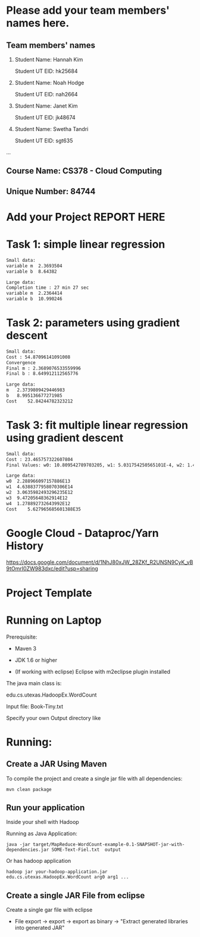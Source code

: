 # Please add your team members' names here. 

## Team members' names 

1. Student Name: Hannah Kim

   Student UT EID: hk25684

2. Student Name: Noah Hodge

   Student UT EID: nah2664

3. Student Name: Janet Kim

   Student UT EID: jk48674

4. Student Name: Swetha Tandri

   Student UT EID: sgt635

 ...

##  Course Name: CS378 - Cloud Computing 

##  Unique Number: 84744
    


# Add your Project REPORT HERE

# Task 1: simple linear regression
```bash
Small data:
variable m	2.3693504
variable b	8.64382
```

```bash
Large data:
Completion time : 27 min 27 sec
variable m	2.2364414
variable b	10.990246

```

# Task 2: parameters using gradient descent
```bash
Small data:
Cost : 54.87096141091008
Convergence
Final m : 2.3689076533559996
Final b : 8.649912112565776
```

```bash
Large data:
m	2.3739809429446983
b	8.995136677271985
Cost	52.84244782323212
```

# Task 3: fit multiple linear regression using gradient descent
```bash
Small data:
Cost : 23.465757322607804
Final Values: w0: 10.809542789703205, w1: 5.031754250565101E-4, w2: 1.477341081780779, w3: 0.4476357857514438, w4: 0.3239640191951284
```
```bash
Large data:
w0	2.288966097157886E13
w1	4.6388377958070306E14
w2	3.0635982493296235E12
w3	9.47205648362914E12
w4	1.278892732643992E12
Cost	5.627965685601388E35
```
# Google Cloud - Dataproc/Yarn History
https://docs.google.com/document/d/1NhJ80xJW_28ZKf_R2UNSN9CyK_vB9tOmrI0ZW983dxc/edit?usp=sharing

# Project Template

# Running on Laptop     ####

Prerequisite:

- Maven 3

- JDK 1.6 or higher

- (If working with eclipse) Eclipse with m2eclipse plugin installed


The java main class is:

edu.cs.utexas.HadoopEx.WordCount 

Input file:  Book-Tiny.txt  

Specify your own Output directory like 

# Running:




## Create a JAR Using Maven 

To compile the project and create a single jar file with all dependencies: 
	
```	mvn clean package ```



## Run your application
Inside your shell with Hadoop

Running as Java Application:

```java -jar target/MapReduce-WordCount-example-0.1-SNAPSHOT-jar-with-dependencies.jar SOME-Text-Fiel.txt  output``` 

Or has hadoop application

```hadoop jar your-hadoop-application.jar edu.cs.utexas.HadoopEx.WordCount arg0 arg1 ... ```



## Create a single JAR File from eclipse



Create a single gar file with eclipse 

*  File export -> export  -> export as binary ->  "Extract generated libraries into generated JAR"
